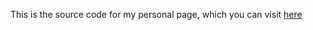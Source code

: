 This is the source code for my personal page, which you can visit [here](http://www.yolcruztello.com "yolcruztello.com")